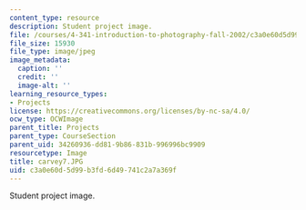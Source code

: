 ```yaml
---
content_type: resource
description: Student project image.
file: /courses/4-341-introduction-to-photography-fall-2002/c3a0e60d5d99b3fd6d49741c2a7a369f_carvey7.JPG
file_size: 15930
file_type: image/jpeg
image_metadata:
  caption: ''
  credit: ''
  image-alt: ''
learning_resource_types:
- Projects
license: https://creativecommons.org/licenses/by-nc-sa/4.0/
ocw_type: OCWImage
parent_title: Projects
parent_type: CourseSection
parent_uid: 34260936-dd81-9b86-831b-996996bc9909
resourcetype: Image
title: carvey7.JPG
uid: c3a0e60d-5d99-b3fd-6d49-741c2a7a369f
---
```

Student project image.